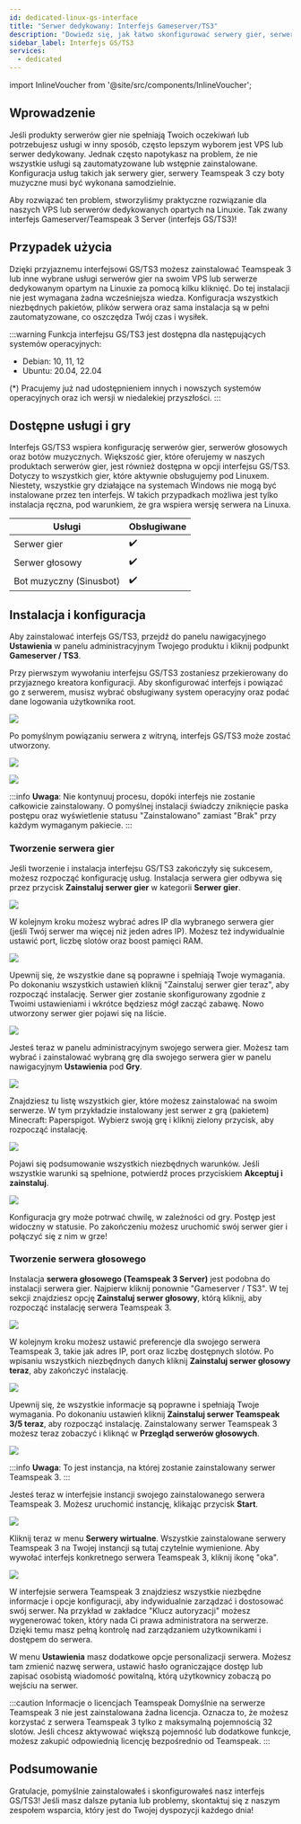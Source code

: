 ```yaml
---
id: dedicated-linux-gs-interface
title: "Serwer dedykowany: Interfejs Gameserver/TS3"
description: "Dowiedz się, jak łatwo skonfigurować serwery gier, serwery głosowe i boty muzyczne na Linux VPS lub serwerach dedykowanych → Sprawdź teraz"
sidebar_label: Interfejs GS/TS3
services:
  - dedicated
---
```


import InlineVoucher from '@site/src/components/InlineVoucher';

## Wprowadzenie

Jeśli produkty serwerów gier nie spełniają Twoich oczekiwań lub potrzebujesz usługi w inny sposób, często lepszym wyborem jest VPS lub serwer dedykowany. Jednak często napotykasz na problem, że nie wszystkie usługi są zautomatyzowane lub wstępnie zainstalowane. Konfiguracja usług takich jak serwery gier, serwery Teamspeak 3 czy boty muzyczne musi być wykonana samodzielnie.

Aby rozwiązać ten problem, stworzyliśmy praktyczne rozwiązanie dla naszych VPS lub serwerów dedykowanych opartych na Linuxie. Tak zwany interfejs Gameserver/Teamspeak 3 Server (interfejs GS/TS3)!

<InlineVoucher />

## Przypadek użycia

Dzięki przyjaznemu interfejsowi GS/TS3 możesz zainstalować Teamspeak 3 lub inne wybrane usługi serwerów gier na swoim VPS lub serwerze dedykowanym opartym na Linuxie za pomocą kilku kliknięć. Do tej instalacji nie jest wymagana żadna wcześniejsza wiedza. Konfiguracja wszystkich niezbędnych pakietów, plików serwera oraz sama instalacja są w pełni zautomatyzowane, co oszczędza Twój czas i wysiłek.

:::warning
Funkcja interfejsu GS/TS3 jest dostępna dla następujących systemów operacyjnych:

- Debian: 10, 11, 12
- Ubuntu: 20.04, 22.04

(*) Pracujemy już nad udostępnieniem innych i nowszych systemów operacyjnych oraz ich wersji w niedalekiej przyszłości.
:::

## Dostępne usługi i gry

Interfejs GS/TS3 wspiera konfigurację serwerów gier, serwerów głosowych oraz botów muzycznych. Większość gier, które oferujemy w naszych produktach serwerów gier, jest również dostępna w opcji interfejsu GS/TS3. Dotyczy to wszystkich gier, które aktywnie obsługujemy pod Linuxem. Niestety, wszystkie gry działające na systemach Windows nie mogą być instalowane przez ten interfejs. W takich przypadkach możliwa jest tylko instalacja ręczna, pod warunkiem, że gra wspiera wersję serwera na Linuxa.

| Usługi     | Obsługiwane |
| ----------- | ---------------- |
| Serwer gier  | ✔️                |
| Serwer głosowy | ✔️                |
| Bot muzyczny (Sinusbot)  | ✔️                |

## Instalacja i konfiguracja

Aby zainstalować interfejs GS/TS3, przejdź do panelu nawigacyjnego **Ustawienia** w panelu administracyjnym Twojego produktu i kliknij podpunkt **Gameserver / TS3**.

Przy pierwszym wywołaniu interfejsu GS/TS3 zostaniesz przekierowany do przyjaznego kreatora konfiguracji. Aby skonfigurować interfejs i powiązać go z serwerem, musisz wybrać obsługiwany system operacyjny oraz podać dane logowania użytkownika root.

![](https://screensaver01.zap-hosting.com/index.php/s/dLeLDKdmdiZ74CP/download)

Po pomyślnym powiązaniu serwera z witryną, interfejs GS/TS3 może zostać utworzony.

![](https://screensaver01.zap-hosting.com/index.php/s/FK9mP3BgzrPmH7S/preview)

![](https://screensaver01.zap-hosting.com/index.php/s/JL7jyTKbCEx8FBZ/preview)

:::info
**Uwaga**: Nie kontynuuj procesu, dopóki interfejs nie zostanie całkowicie zainstalowany. O pomyślnej instalacji świadczy zniknięcie paska postępu oraz wyświetlenie statusu "Zainstalowano" zamiast "Brak" przy każdym wymaganym pakiecie.
:::

### Tworzenie serwera gier

Jeśli tworzenie i instalacja interfejsu GS/TS3 zakończyły się sukcesem, możesz rozpocząć konfigurację usług. Instalacja serwera gier odbywa się przez przycisk **Zainstaluj serwer gier** w kategorii **Serwer gier**.

![](https://screensaver01.zap-hosting.com/index.php/s/QinM7KtFwcAp5pE/preview)

W kolejnym kroku możesz wybrać adres IP dla wybranego serwera gier (jeśli Twój serwer ma więcej niż jeden adres IP). Możesz też indywidualnie ustawić port, liczbę slotów oraz boost pamięci RAM.

![](https://screensaver01.zap-hosting.com/index.php/s/cqWwZbXT77okeDa/preview)

Upewnij się, że wszystkie dane są poprawne i spełniają Twoje wymagania. Po dokonaniu wszystkich ustawień kliknij "Zainstaluj serwer gier teraz", aby rozpocząć instalację. Serwer gier zostanie skonfigurowany zgodnie z Twoimi ustawieniami i wkrótce będziesz mógł zacząć zabawę. Nowo utworzony serwer gier pojawi się na liście.

![](https://screensaver01.zap-hosting.com/index.php/s/9WkJnxzkaEHmri7/preview)

Jesteś teraz w panelu administracyjnym swojego serwera gier. Możesz tam wybrać i zainstalować wybraną grę dla swojego serwera gier w panelu nawigacyjnym **Ustawienia** pod **Gry**.

![](https://screensaver01.zap-hosting.com/index.php/s/6pxEbWttos6HAYt/preview)

Znajdziesz tu listę wszystkich gier, które możesz zainstalować na swoim serwerze. W tym przykładzie instalowany jest serwer z grą (pakietem) Minecraft: Paperspigot. Wybierz swoją grę i kliknij zielony przycisk, aby rozpocząć instalację.

![](https://screensaver01.zap-hosting.com/index.php/s/gazW2itexCJd7cY/preview)

Pojawi się podsumowanie wszystkich niezbędnych warunków. Jeśli wszystkie warunki są spełnione, potwierdź proces przyciskiem **Akceptuj i zainstaluj**.

![](https://screensaver01.zap-hosting.com/index.php/s/jeQC7dp6zpe3ny4/preview)

Konfiguracja gry może potrwać chwilę, w zależności od gry. Postęp jest widoczny w statusie. Po zakończeniu możesz uruchomić swój serwer gier i połączyć się z nim w grze!

### Tworzenie serwera głosowego

Instalacja **serwera głosowego (Teamspeak 3 Server)** jest podobna do instalacji serwera gier. Najpierw kliknij ponownie "Gameserver / TS3". W tej sekcji znajdziesz opcję **Zainstaluj serwer głosowy**, którą kliknij, aby rozpocząć instalację serwera Teamspeak 3.

![](https://screensaver01.zap-hosting.com/index.php/s/mi8p3NTfwBBExsD/preview)

W kolejnym kroku możesz ustawić preferencje dla swojego serwera Teamspeak 3, takie jak adres IP, port oraz liczbę dostępnych slotów. Po wpisaniu wszystkich niezbędnych danych kliknij **Zainstaluj serwer głosowy teraz**, aby zakończyć instalację.

![](https://screensaver01.zap-hosting.com/index.php/s/ajfzxsJfCFdfBac/preview)

Upewnij się, że wszystkie informacje są poprawne i spełniają Twoje wymagania. Po dokonaniu ustawień kliknij **Zainstaluj serwer Teamspeak 3/5 teraz**, aby rozpocząć instalację. Zainstalowany serwer Teamspeak 3 możesz teraz zobaczyć i kliknąć w **Przegląd serwerów głosowych**.

![](https://screensaver01.zap-hosting.com/index.php/s/YaEYorRG7TJGpmB/preview)

:::info
**Uwaga**: To jest instancja, na której zostanie zainstalowany serwer Teamspeak 3.
:::

Jesteś teraz w interfejsie instancji swojego zainstalowanego serwera Teamspeak 3. Możesz uruchomić instancję, klikając przycisk **Start**.

![](https://screensaver01.zap-hosting.com/index.php/s/SmqHB24ozJimBY9/preview)

Kliknij teraz w menu **Serwery wirtualne**. Wszystkie zainstalowane serwery Teamspeak 3 na Twojej instancji są tutaj czytelnie wymienione. Aby wywołać interfejs konkretnego serwera Teamspeak 3, kliknij ikonę "oka".

![](https://screensaver01.zap-hosting.com/index.php/s/E3ZqxC9rPjWwC5F/preview)

W interfejsie serwera Teamspeak 3 znajdziesz wszystkie niezbędne informacje i opcje konfiguracji, aby indywidualnie zarządzać i dostosować swój serwer. Na przykład w zakładce "Klucz autoryzacji" możesz wygenerować token, który nada Ci prawa administratora na serwerze. Dzięki temu masz pełną kontrolę nad zarządzaniem użytkownikami i dostępem do serwera.

W menu **Ustawienia** masz dodatkowe opcje personalizacji serwera. Możesz tam zmienić nazwę serwera, ustawić hasło ograniczające dostęp lub zapisać osobistą wiadomość powitalną, którą użytkownicy zobaczą po wejściu na serwer.

:::caution Informacje o licencjach Teamspeak
Domyślnie na serwerze Teamspeak 3 nie jest zainstalowana żadna licencja. Oznacza to, że możesz korzystać z serwera Teamspeak 3 tylko z maksymalną pojemnością 32 slotów. Jeśli chcesz aktywować większą pojemność lub dodatkowe funkcje, możesz zakupić odpowiednią licencję bezpośrednio od Teamspeak.
:::

## Podsumowanie
Gratulacje, pomyślnie zainstalowałeś i skonfigurowałeś nasz interfejs GS/TS3! Jeśli masz dalsze pytania lub problemy, skontaktuj się z naszym zespołem wsparcia, który jest do Twojej dyspozycji każdego dnia!

<InlineVoucher />